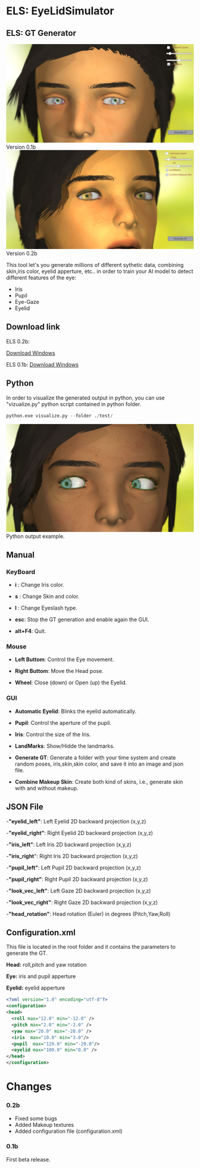 # ELS: EyeLidSimulator
## ELS: GT Generator

![alt text](images/main_image.jpg "Main")
Version 0.1b
![alt text](images/makeup.jpg "Main")
Version 0.2b


This tool let's you generate millions of different sythetic data, combining skin,iris color, eyelid apperture, etc.. in order to train your AI model to detect different features of the eye:

- Iris 
- Pupil
- Eye-Gaze
- Eyelid

## Download link

ELS 0.2b:

[Download Windows](https://drive.google.com/file/d/1r2LHyweiWH5nJ69QP4bgjp4MfrfVz4RH/view?usp=sharing)

ELS 0.1b:
[Download Windows](https://drive.google.com/file/d/1inJt2stM27DYEf2KLlJv0coNhl7mwVTZ/view?usp=sharing)


## Python 

In order to visualize the generated output in python, you can use "vizualize.py" python script contained in python folder.

```python
python.exe visualize.py --folder ./test/
```

![alt text](images/python_output.jpg "Main")
Python output example.

## Manual

### KeyBoard

- **i** : Change Iris color.

- **s** : Change Skin and color.

- **l** : Change Eyeslash type.

- **esc**: Stop the GT generation and enable again the GUI.

- **alt+F4**: Quit.

### Mouse 

- **Left Buttom**: Control the Eye movement.

- **Right Buttom**: Move the Head pose.

- **Wheel**: Close (down) or Open (up) the Eyelid.


### GUI

- **Automatic Eyelid**: Blinks the eyelid automatically.

- **Pupil**: Control the aperture of the pupil.

- **Iris**: Control the size of the Iris.

- **LandMarks**: Show/Hidde the landmarks.

- **Generate GT**: Generate a folder with your time system and create random poses, iris,skin,skin color, and save it into an image and json file.

- **Combine Makeup Skin**: Create both kind of skins, i.e., generate skin with and without makeup.

## JSON File

-**"eyelid_left"**: Left Eyelid 2D backward projection (x,y,z)

-**"eyelid_right"**: Right Eyelid 2D backward projection (x,y,z)

-**"iris_left"**: Left Iris 2D backward projection (x,y,z)

-**"iris_right**": Right Iris 2D backward projection (x,y,z)

-**"pupil_left"**: Left Pupil 2D backward projection (x,y,z)

-**"pupil_right"**: Right Pupil 2D backward projection (x,y,z)

-**"look_vec_left"**: Left Gaze 2D backward projection (x,y,z)

-**"look_vec_right"**: Right Gaze 2D backward projection (x,y,z)

-**"head_rotation"**: Head rotation (Euler) in degrees (Pitch,Yaw,Roll)

## Configuration.xml

This file is located in the root folder and it contains the parameters to generate the GT.

**Head:** roll,pitch and yaw rotation

**Eye:** iris and pupil apperture

**Eyelid:** eyelid apperture 

```xml
<?xml version="1.0" encoding="utf-8"?>
<configuration>
<head>
  <roll max="12.0" min="-12.0" />
  <pitch max="2.0" min="-2.0" />
  <yaw max="20.0" min="-20.0" />    
  <iris  max="10.0" min="3.0"/>
  <pupil  max="120.0" min="-20.0"/>
  <eyelid max="100.0" min="0.0" />
</head>  
</configuration>
```

# Changes

### 0.2b

- Fixed some bugs
- Added Makeup textures
- Added configuration file (configuration.xml)

### 0.1b
 
First beta release.

